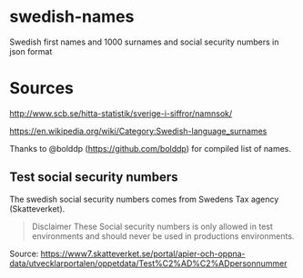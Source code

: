 # swedish-names
Swedish first names and 1000 surnames and social security numbers in json format



# Sources 
http://www.scb.se/hitta-statistik/sverige-i-siffror/namnsok/

https://en.wikipedia.org/wiki/Category:Swedish-language_surnames

Thanks to @bolddp (https://github.com/bolddp) for compiled list of names.

## Test social security numbers
The swedish social security numbers comes from Swedens Tax agency (Skatteverket).

> Disclaimer
> These Social security numbers is only allowed in test environments and should never be used in productions environments.

Source:
https://www7.skatteverket.se/portal/apier-och-oppna-data/utvecklarportalen/oppetdata/Test%C2%AD%C2%ADpersonnummer